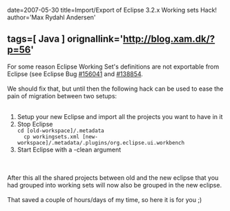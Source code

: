 date=2007-05-30
title=Import/Export of Eclipse 3.2.x Working sets Hack!
author='Max Rydahl Andersen'

tags=[ Java ]
orignallink='http://blog.xam.dk/?p=56'
---
<div>
<p>For some reason Eclipse Working Set's definitions are not exportable from Eclipse (see Eclipse Bug <a href="https://bugs.eclipse.org/bugs/show_bug.cgi?id=156041">#156041</a> and <a href="https://bugs.eclipse.org/bugs/show_bug.cgi?id=138854">#138854</a>.
<br><br>
We should fix that, but until then the following hack can be used to ease the pain of migration between two setups:
<br><br></p>
<ol>
<li>Setup your new Eclipse and import all the projects you want to have in it</li>
 <li>Stop Eclipse</li>
<code>cd [old-workspace]/.metadata
  cp workingsets.xml [new-workspace]/.metadata/.plugins/org.eclipse.ui.workbench</code>

<li>Start Eclipse with a -clean argument</li>
</ol>
<br><br>
After this all the shared projects between old and the new eclipse that you had grouped into working sets will now also be grouped in the new eclipse.
<br><br>
That saved a couple of hours/days of my time, so here it is for you ;)</div>
